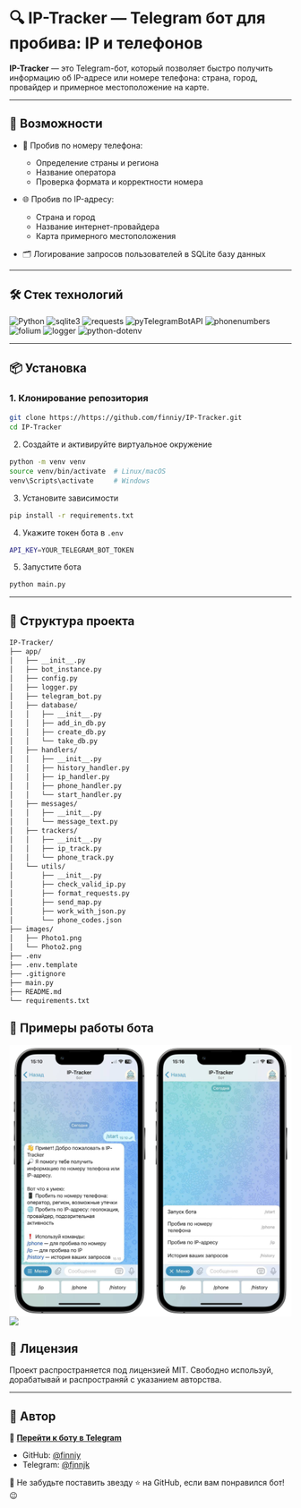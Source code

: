 # 🔍 IP-Tracker — Telegram бот для пробива: IP и телефонов

**IP-Tracker** — это Telegram-бот, который позволяет быстро получить информацию об IP-адресе или номере телефона:
страна, город, провайдер и примерное местоположение на карте.

---

## 🚀 Возможности

- 📱 Пробив по номеру телефона:
    - Определение страны и региона
    - Название оператора
    - Проверка формата и корректности номера

- 🌐 Пробив по IP-адресу:
    - Страна и город
    - Название интернет-провайдера
    - Карта примерного местоположения

- 🗂️ Логирование запросов пользователей в SQLite базу данных

---

## 🛠️ Стек технологий

![Python](https://img.shields.io/badge/-Python-05122A?style=flat&logo=python)
![sqlite3](https://img.shields.io/badge/-sqlite3-05122A?style=flat&logo=sqlite)
![requests](https://img.shields.io/badge/%F0%9F%8C%90-requests-05122A?style=flat&logo=requests)
![pyTelegramBotAPI](https://img.shields.io/badge/pyTelegramBotAPI-05122A?style=flat&logo=telegram)
![phonenumbers](https://img.shields.io/badge/%F0%9F%93%9E-phonenumbers-05122A?style=flat)
![folium](https://img.shields.io/badge/%F0%9F%97%BA-folium-05122A?style=flat)
![logger](https://img.shields.io/badge/%E2%9A%A0-logger-05122A?style=flat&logo=logging)
![python-dotenv](https://img.shields.io/badge/%F0%9F%8C%BF-python--dotenv-05122A?style=flat)

---

## 📦 Установка

### 1. Клонирование репозитория

```bash
git clone https://https://github.com/finniy/IP-Tracker.git
cd IP-Tracker
```

2. Создайте и активируйте виртуальное окружение

```bash
python -m venv venv
source venv/bin/activate  # Linux/macOS
venv\Scripts\activate     # Windows
```

3. Установите зависимости

```bash
pip install -r requirements.txt
```

4. Укажите токен бота в `.env`

```bash
API_KEY=YOUR_TELEGRAM_BOT_TOKEN
```

5. Запустите бота

```bash
python main.py
```

---

## 🧠 Структура проекта

```
IP-Tracker/
├── app/
│   ├── __init__.py
│   ├── bot_instance.py
│   ├── config.py
│   ├── logger.py
│   ├── telegram_bot.py
│   ├── database/
│   │   ├── __init__.py
│   │   ├── add_in_db.py
│   │   ├── create_db.py
│   │   └── take_db.py
│   ├── handlers/
│   │   ├── __init__.py
│   │   ├── history_handler.py
│   │   ├── ip_handler.py
│   │   ├── phone_handler.py
│   │   └── start_handler.py
│   ├── messages/
│   │   ├── __init__.py
│   │   └── message_text.py
│   ├── trackers/
│   │   ├── __init__.py
│   │   ├── ip_track.py
│   │   └── phone_track.py
│   └── utils/
│       ├── __init__.py
│       ├── check_valid_ip.py
│       ├── format_requests.py
│       ├── send_map.py
│       ├── work_with_json.py
│       └── phone_codes.json
├── images/
│   ├── Photo1.png
│   └── Photo2.png
├── .env
├── .env.template
├── .gitignore
├── main.py
├── README.md
└── requirements.txt

```

## 📸 Примеры работы бота

<img src="images/Photo1.png" width="600" style="display: block; margin: auto;">

<img src="images/Photo2.png" width="600" style="display: block; margin: auto;">

## 📄 Лицензия

Проект распространяется под лицензией MIT. Свободно используй, дорабатывай и распространяй с указанием авторства.

---

## 👤 Автор

🚀 **[Перейти к боту в Telegram](https://t.me/IP_Python_Tracker_bot)**

- GitHub: [@finniy](https://github.com/finniy)
- Telegram: [@fjnnjk](https://t.me/fjnnjk)

💌 Не забудьте поставить звезду ⭐ на GitHub, если вам понравился бот! 😉